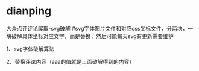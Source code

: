 # dianping
大众点评评论爬取-svg破解
#svg字体图片文件和对应css坐标文件，分两块，一块破解具体坐标对应文字，而是替换，然后可能每天svg有更新需要维护

1、svg字体破解算法

2、替换评论内容（aaa的值就是上面破解得到的内容）
